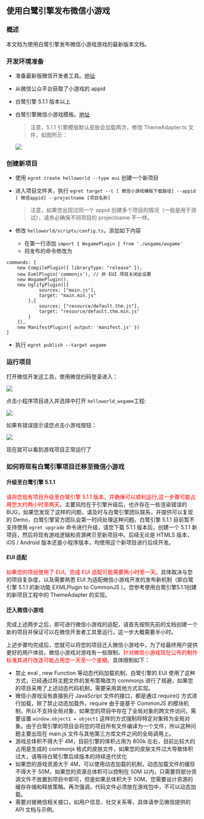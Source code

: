 ﻿## 使用白鹭引擎发布微信小游戏

### 概述

本文档为使用白鹭引擎发布微信小游戏游戏的最新版本文档。

### 开发环境准备

* 准备最新版微信开发者工具。[地址](https://mp.weixin.qq.com/debug/wxagame/dev/devtools/download.html?scene=21#wechat_redirect)
* 从微信公众平台获取了小游戏的 appid
* 白鹭引擎 5.1.1 版本以上
* 白鹭引擎微信小游戏模板。[地址](http://developer.egret.com/cn/statics/downs/target.zip)

    > 注意，5.1.1 引擎模版默认皮肤会加载两次，修改 ThemeAdapter.ts 文件，如图所示：

    ![](x05.jpg)

### 创建新项目

* 使用 ```egret create helloworld --type eui``` 创建一个新项目
* 进入项目文件夹，执行 ```egret target --t [ 微信小游戏模板下载路径] --appid [ 微信appid] --projectname [项目名称]```

    > 注意，如果您出现过同一个 appid 创建多个项目的情况（一般是用于测试），请务必确保不同项目的 projectname 不一样。

* 修改 ```helloworld/scripts/config.ts```，添加如下内容
    * 在第一行添加 ```import { WxgamePlugin } from './wxgame/wxgame'```
    * 将发布的命令修改为
```
commands: [
    new CompilePlugin({ libraryType: "release" }),
    new ExmlPlugin('commonjs'), // 非 EUI 项目关闭此设置
    new WxgamePlugin(),
    new UglifyPlugin([{
            sources: ["main.js"],
            target: "main.min.js"
        },{
            sources: ["resource/default.thm.js"],
            target: "resource/default.thm.min.js"
        }
    ]),
    new ManifestPlugin({ output: 'manifest.js' })
]
```
    
* 执行 ```egret publish --target wxgame```
    
    
### 运行项目

打开微信开发这工具，使用微信扫码登录进入：

![](x01.png)

点击小程序项目进入并选择中打开 ```helloworld_wxgame```工程:

![](x02.png)

如果有错误提示请您点击小游戏按钮：

![](x03.png)

现在就可以看到游戏项目正常运行了

### 如何将现有白鹭引擎项目迁移至微信小游戏

####  升级至白鹭引擎 5.1.1

 <font color="red">请将您现有项目升级至白鹭引擎 5.1.1 版本，并确保可以顺利运行,这一步骤可能占用您大约两小时至两天</font>。主要风险在于引擎升级后，也许存在一些渲染错误的 BUG，如果您发现了这样的问题，请及时与白鹭引擎团队联系，并提供可以复现的 Demo，白鹭引擎官方团队会第一时间处理这种问题。白鹭引擎 5.1.1 目前暂不支持使用 ```egret upgrade``` 命令进行升级，请您下载 5.1.1 版本后，创建一个 5.1.1 新项目，然后将现有游戏逻辑和资源拷贝至新项目中。后续无论是 HTML5 版本，iOS / Android 版本还是小程序版本，均使用这个新项目进行后续开发。

#### EUI 适配

<font color="red">如果您的项目使用了 EUI。完成 EUI 适配可能需要两小时至一天。</font>具体取决与您的项目复杂度，以及需要熟悉 EUI 为适配微信小游戏开发的发布新机制（即白鹭引擎 5.1.1 的新功能 EXMLPlugin to CommonJS ）。您参考使用白鹭引擎5.1.1创建的新项目工程中的 ThemeAdapter 的实现。

#### 迁入微信小游戏

完成上述两步之后，即可进行微信小游戏的适配，请首先按照先前的文档创建一个新的项目并保证可以在微信开发者工具里运行。这一步大概需要半小时。

上述步骤均完成后，您就可以将您的项目迁入微信小游戏中，为了给最终用户提供更好的用户体验，微信小游戏对游戏有一些限制，<font color="red">针对微信小游戏现在公布的制作标准其进行改造可能占用您一天至一个星期。</font>具体限制如下：

* 禁止 eval , new Function 等动态代码加载机制，白鹭引擎的 EUI 使用了这种方式，已经通过将主题文件的发布策略改为 commonjs 进行了规避，如果您的项目采用了上述动态代码机制，需要采用其他方式实现。
* 微信小游戏没有直接执行 JavaScript 文件的接口，都是通过 require() 方式进行加载，除了禁止动态加载外，require 由于是基于 CommonJS 的模块机制，所以不支持全局对象，如果您的项目中存在了全局对象的跨文件访问，需要设置 ```window.object1 = object1``` 这样的方式强制将特定对象转为全局对象。由于白鹭引擎的项目会将您的项目所有文件编译为一个文件，所以这种问题主要出现在 main.js 文件与其他第三方库文件之间的全局调用上。
* 游戏总体积不得大于 4M，目前引擎的体积占用为 800k 左右，目前比较大的占用是生成的 commonjs 格式的皮肤文件，如果您的皮肤文件过大导致体积过大，请等待白鹭引擎后续版本的持续迭代优化
* 如果您的游戏资源大于 4M，可以使用动态加载的机制，动态加载文件的缓存不得大于 50M，如果您的资源总体积可以控制在 50M 以内，只需要将部分资源文件不放置到项目中即可，但是如果总体积大于 50M，您需要设计资源的缓存存储和释放策略。再次强调，代码文件必须放在游戏包中，不可以动态加载。
* 需要对接微信相关接口，如用户信息、社交关系等，具体请参见微信提供的 API 文档与示例。
    